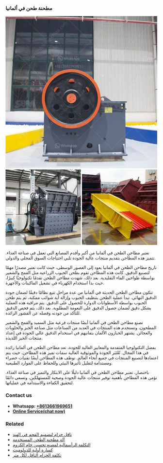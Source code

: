 <h3>مطحنة طحن في ألمانيا</h3><img src='1701854123.jpg' alt=''><p>تعتبر مطاحن الطحن في ألمانيا من أكبر وأقدم المصانع التي تعمل في صناعة الغذاء. تتميز هذه المطاحن بتقديم منتجات عالية الجودة تلبي احتياجات السوق المحلي والدولي.</p><p>تاريخ مطاحن الطحن في ألمانيا يعود إلى العصور الوسطى، حيث كانت تعتبر مصدرًا مهمًا لتصنيع الدقيق. كانت هذه المطاحن تقوم بطحن الحبوب الزراعية مثل القمح والشعير بواسطة طواحين الماء التقليدية. بعد ذلك، شهدت مطاحن الطحن تقدمًا تكنولوجيًا كبيرًا، حيث بدأ استخدام الكهرباء في تشغيل الماكينات والأجهزة.</p><p>تتكون مطاحن الطحن الحديثة في ألمانيا من عدة مراحل تتبع نظامًا دقيقًا لضمان جودة الدقيق النهائي. تبدأ عملية الطحن بتنظيف الحبوب وإزالة أية شوائب ممكنة، ثم يتم طحن الحبوب بواسطة الأسطوانات الدوارة للحصول على الدقيق. يتم مراقبة هذه العملية بشكل دقيق لضمان حصول الدقيق على النعومة المطلوبة. بعد ذلك، يتم فحص الدقيق للتأكد من جودته وفصله عن القشور الزائدة.</p><p>تصنع مطاحن الطحن في ألمانيا أيضًا منتجات فرعية مثل السميد والقمح والشعير المطحون، وتستخدم هذه المنتجات في العديد من الصناعات مثل صناعة الخبز والحلويات والعجائن. يشتهر الخبازون الألمان بتفانيهم في استخدام الدقيق عالي الجودة في إعداد منتجات الخبز اللذيذة.</p><p>بفضل التكنولوجيا المتقدمة والمعايير العالية للجودة، تعد مطاحن الطحن في ألمانيا رائدة في هذا المجال. تُعْتَبَر الجودة والموثوقية العالية سمات تميز هذه المطاحن، حيث يتم اعتمادها لتصنيع المنتجات في جميع أنحاء العالم. توظف هذه المطاحن أيضًا تقنيات خضراء ومستدامة لتقليل تأثيرها البيئي وللحفاظ على الموارد الطبيعية.</p><p>باختصار، تعتبر مطاحن الطحن في ألمانيا دليلًا على الابتكار والتميز في صناعة الغذاء. تؤمن هذه المطاحن بأهمية توفير منتجات عالية الجودة وصحية للمستهلكين، وتسعى دائمًا لتحقيق الكفاءة والاستدامة في عملياتها.</p><h3>Contact us</h3><ul><li><strong>Whatsapp:&nbsp;<a href="https://wa.me/8613661969651">+8613661969651</a></strong></li><li><a href="https://swt.shibang-china.com/?git&amp;zhl&amp;مطحنة طحن في ألمانيا"><strong>Online Service(chat now)</strong></a></li></ul><h3>Related</h3><ul><li><a href='ناقل حزام لتصميم الفحم في الهند.md'>ناقل حزام لتصميم الفحم في الهند</a></li><li><a href='آلة مطحنة الطحن المستخدمة.md'>آلة مطحنة الطحن المستخدمة</a></li><li><a href='التكلفة الرأسمالية لمصنع تحسين خام الكروم.md'>التكلفة الرأسمالية لمصنع تحسين خام الكروم</a></li><li><a href='كسارة أولية للدولوميت.md'>كسارة أولية للدولوميت</a></li><li><a href='تكلفة الحزام الناقل لكل متر.md'>تكلفة الحزام الناقل لكل متر</a></li></ul>
